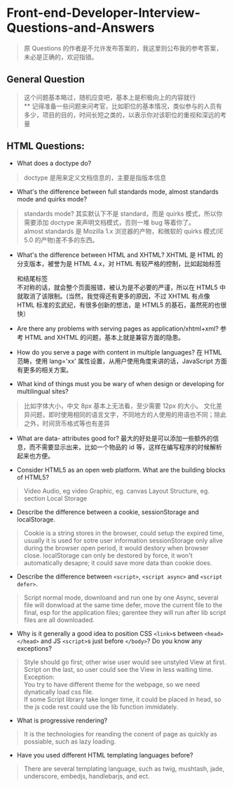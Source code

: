 # Front-end-Developer-Interview-Questions-and-Answers

> 原 Questions 的作者是不允许发布答案的，我这里则公布我的参考答案，未必是正确的，欢迎指错。

## General Question  

> 这个问题基本略过，随机应变吧，基本上是积极向上的内容就行  
> \*\* 记得准备一些问题来问考官，比如职位的基本情况，类似参与的人员有多少，项目的目的，时间长短之类的，以表示你对该职位的重视和深远的考量

## HTML Questions:
- What does a doctype do?
> doctype 是用来定义文档信息的，主要是指版本信息

- What's the difference between full standards mode, almost standards mode and quirks mode?
> standards mode? 其实默认下不是 standard，而是 quirks 模式，所以你需要添加 doctype 来声明文档模式，否则一堆 bug 等着你了。  
> almost standards 是 Mozilla 1.x 浏览器的产物，和微软的 quirks 模式(IE 5.0 的产物)差不多的东西。

- What's the difference between HTML and XHTML?
XHTML 是 HTML 的分支版本，被誉为是 HTML 4.x，对 HTML 有较严格的控制，比如起始标签 <div> 和结尾标签 </div> 
不对称的话，就会整个页面报错，被认为是不必要的严谨，所以在 HTML5 中就取消了该限制。(当然，我觉得还有更多的原因，不过 
XHTML 有点像 HTML 标准的玄武纪，有很多创新的想法，是 HTML5 的基石，虽然死的也很快）

- Are there any problems with serving pages as application/xhtml+xml?
参考 HTML and XHTML 的问题，基本上就是兼容方面的隐患。

- How do you serve a page with content in multiple languages?
在 HTML 范畴，使用 lang='xx' 属性设置，从用户使用角度来讲的话，JavaScript 方面有更多的相关方案。

- What kind of things must you be wary of when design or developing for multilingual sites?
> 比如字体大小，中文 8px 基本上无法看，至少需要 12px 的大小。
> 文化差异问题，即时使用相同的语言文字，不同地方的人使用的用语也不同；除此之外，时间货币格式等也有差异

- What are data- attributes good for?
最大的好处是可以添加一些额外的信息，而不需要显示出来，比如一个物品的 id 等，这样在编写程序的时候解析起来也方便。

- Consider HTML5 as an open web platform. What are the building blocks of HTML5?
> Video Audio, eg video
> Graphic, eg. canvas
> Layout Structure, eg. section
> Local Storage

- Describe the difference between a cookie, sessionStorage and localStorage.
> Cookie is a string stores in the browser, could setup the expired time, usually it is used for sotre user information
> sessionStorage only alive during the browser open period, it would destory when browser close.
> localStorage can only be destored by force, it won't automatically desapre; it could save more data than cookie does.

- Describe the difference between `<script>`, `<script async>` and `<script defer>`.
> Script normal mode, downloand and run one by one
> Async, several file will donwload at the same time
> defer, move the current file to the final, esp for the application files; 
garentee they will run after lib script files are all downloaded.

- Why is it generally a good idea to position CSS `<link>`s between `<head></head>` and JS `<script>`s just before `</body>`? Do you know any exceptions?
> Style should go first; other wise user would see unstyled View at first.    
> Script on the last, so user could see the View in less waiting time.  
> Exception:  
> You try to have different theme for the webpage, so we need dynatically load css file.  
> If some Script library take longer time, it could be placed in head, so the js code rest could use the lib function immidately.

- What is progressive rendering?
> It is the technologies for reanding the conent of page as quickly as possiable, such as lazy loading.

- Have you used different HTML templating languages before?
> There are several templating language, such as twig, mushtash, jade, underscore, embedjs, handlebarjs, and ect.
